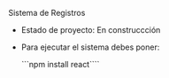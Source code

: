 <h1z> Sistema de Registros</h1>

- Estado de proyecto: En construccción

- Para ejecutar el sistema debes poner:

  ```npm install react````
